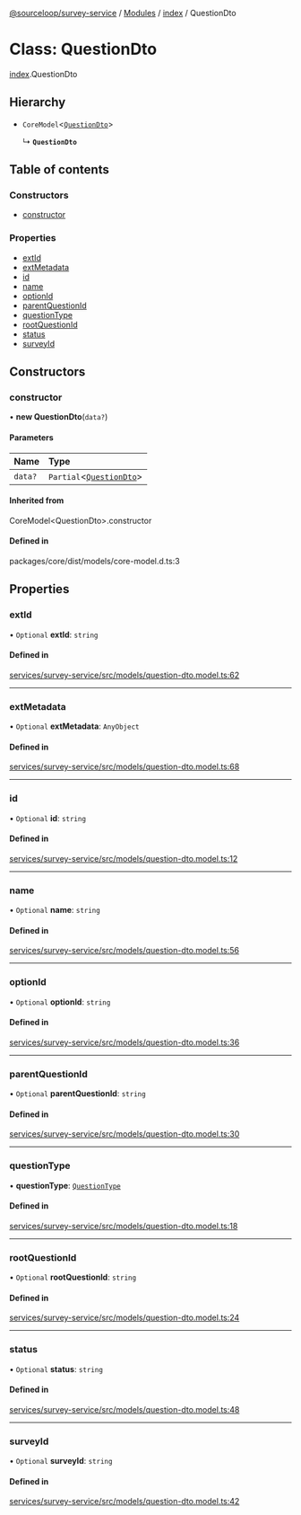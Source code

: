 [@sourceloop/survey-service](../README.md) / [Modules](../modules.md) / [index](../modules/index.md) / QuestionDto

# Class: QuestionDto

[index](../modules/index.md).QuestionDto

## Hierarchy

- `CoreModel`<[`QuestionDto`](index.QuestionDto.md)\>

  ↳ **`QuestionDto`**

## Table of contents

### Constructors

- [constructor](index.QuestionDto.md#constructor)

### Properties

- [extId](index.QuestionDto.md#extid)
- [extMetadata](index.QuestionDto.md#extmetadata)
- [id](index.QuestionDto.md#id)
- [name](index.QuestionDto.md#name)
- [optionId](index.QuestionDto.md#optionid)
- [parentQuestionId](index.QuestionDto.md#parentquestionid)
- [questionType](index.QuestionDto.md#questiontype)
- [rootQuestionId](index.QuestionDto.md#rootquestionid)
- [status](index.QuestionDto.md#status)
- [surveyId](index.QuestionDto.md#surveyid)

## Constructors

### constructor

• **new QuestionDto**(`data?`)

#### Parameters

| Name | Type |
| :------ | :------ |
| `data?` | `Partial`<[`QuestionDto`](index.QuestionDto.md)\> |

#### Inherited from

CoreModel<QuestionDto\>.constructor

#### Defined in

packages/core/dist/models/core-model.d.ts:3

## Properties

### extId

• `Optional` **extId**: `string`

#### Defined in

[services/survey-service/src/models/question-dto.model.ts:62](https://github.com/sourcefuse/loopback4-microservice-catalog/blob/d35fdb3f0/services/survey-service/src/models/question-dto.model.ts#L62)

___

### extMetadata

• `Optional` **extMetadata**: `AnyObject`

#### Defined in

[services/survey-service/src/models/question-dto.model.ts:68](https://github.com/sourcefuse/loopback4-microservice-catalog/blob/d35fdb3f0/services/survey-service/src/models/question-dto.model.ts#L68)

___

### id

• `Optional` **id**: `string`

#### Defined in

[services/survey-service/src/models/question-dto.model.ts:12](https://github.com/sourcefuse/loopback4-microservice-catalog/blob/d35fdb3f0/services/survey-service/src/models/question-dto.model.ts#L12)

___

### name

• `Optional` **name**: `string`

#### Defined in

[services/survey-service/src/models/question-dto.model.ts:56](https://github.com/sourcefuse/loopback4-microservice-catalog/blob/d35fdb3f0/services/survey-service/src/models/question-dto.model.ts#L56)

___

### optionId

• `Optional` **optionId**: `string`

#### Defined in

[services/survey-service/src/models/question-dto.model.ts:36](https://github.com/sourcefuse/loopback4-microservice-catalog/blob/d35fdb3f0/services/survey-service/src/models/question-dto.model.ts#L36)

___

### parentQuestionId

• `Optional` **parentQuestionId**: `string`

#### Defined in

[services/survey-service/src/models/question-dto.model.ts:30](https://github.com/sourcefuse/loopback4-microservice-catalog/blob/d35fdb3f0/services/survey-service/src/models/question-dto.model.ts#L30)

___

### questionType

• **questionType**: [`QuestionType`](../enums/index.QuestionType.md)

#### Defined in

[services/survey-service/src/models/question-dto.model.ts:18](https://github.com/sourcefuse/loopback4-microservice-catalog/blob/d35fdb3f0/services/survey-service/src/models/question-dto.model.ts#L18)

___

### rootQuestionId

• `Optional` **rootQuestionId**: `string`

#### Defined in

[services/survey-service/src/models/question-dto.model.ts:24](https://github.com/sourcefuse/loopback4-microservice-catalog/blob/d35fdb3f0/services/survey-service/src/models/question-dto.model.ts#L24)

___

### status

• `Optional` **status**: `string`

#### Defined in

[services/survey-service/src/models/question-dto.model.ts:48](https://github.com/sourcefuse/loopback4-microservice-catalog/blob/d35fdb3f0/services/survey-service/src/models/question-dto.model.ts#L48)

___

### surveyId

• `Optional` **surveyId**: `string`

#### Defined in

[services/survey-service/src/models/question-dto.model.ts:42](https://github.com/sourcefuse/loopback4-microservice-catalog/blob/d35fdb3f0/services/survey-service/src/models/question-dto.model.ts#L42)
